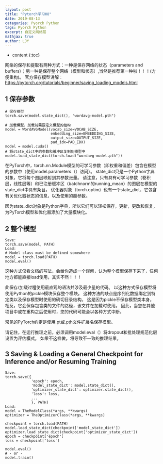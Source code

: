 ```yaml
---
layout: post
title: "Pytorch学习08"
date: 2019-08-13
categories: Pyorch Python
tags: Pyorch Python
excerpt: 自定义网络层
mathjax: true
author: LJY
---
```

* content
{:toc}

网络的保存和提取有两种方式：一种是保存网络的状态（parameters and buffers）；另一种是保存整个网络（模型和状态）,当然是推荐第一种啦！！！(方便重构)。
官方保存模型讲解：
https://pytorch.org/tutorials/beginner/saving_loading_models.html

## 1 保存参数

    # 保存模型
    torch.save(model.state_dict(), "wordavg-model.pth")
    
    # 加载模型，加载前需要定义模型的结构
    model = WordAVGModel(vocab_size=VOCAB_SIZE, 
                         embedding_size=EMBEDDING_SIZE, 
                         output_size=OUTPUT_SIZE, 
                         pad_idx=PAD_IDX)
    model = model.cuda()
    # 将state_dict中的参数和缓冲区复制到模型中
    model.load_state_dict(torch.load("wordavg-model.pth"))

在PyTorch中，torch.nn.Module模型的可学习参数（即权重和偏差）包含在模型的参数中（使用model.parameters（）访问）。 state_dict只是一个Python字典对象，它将每个图层映射到其参数张量。 请注意，只有具有可学习参数（卷积层，线性层等）和已注册缓冲区（batchnorm的running_mean）的图层在模型的state_dict中具有条目。 优化器对象（torch.optim）也有一个state_dict，它包含有关优化器状态的信息，以及使用的超参数。

因为state_dict对象是Python字典，所以它们可以轻松保存，更新，更改和恢复，为PyTorch模型和优化器添加了大量模块化。

## 2 整个模型

    Save:
    torch.save(model, PATH)
    Load:
    # Model class must be defined somewhere
    model = torch.load(PATH)
    model.eval()
这种方式仅看文档的写法，会给你造成一个误解，认为整个模型保存下来了，任何地方都能直接load使用，其实不然！！！

此保存/加载过程使用最直观的语法并涉及最少量的代码。 以这种方式保存模型将使用Python的pickle模块保存整个模块。 这种方法的缺点是序列化数据绑定到特定类以及保存模型时使用的确切目录结构。 这是因为pickle不保存模型类本身。 相反，它会保存包含类的文件的路径，该文件在加载时使用。 因此，当您在其他项目中或在重构之后使用时，您的代码可能会以各种方式中断。

常见的PyTorch约定是使用.pt或.pth文件扩展名保存模型。

请记住，在运行推理之前，必须调用model.eval（）将dropout和批处理规范化层设置为评估模式。 如果不这样做，将导致不一致的推理结果。

## 3 Saving & Loading a General Checkpoint for Inference and/or Resuming Training

    Save:
    torch.save({
                'epoch': epoch,
                'model_state_dict': model.state_dict(),
                'optimizer_state_dict': optimizer.state_dict(),
                'loss': loss,
                ...
                }, PATH)
    Load:
    model = TheModelClass(*args, **kwargs)
    optimizer = TheOptimizerClass(*args, **kwargs)
    
    checkpoint = torch.load(PATH)
    model.load_state_dict(checkpoint['model_state_dict'])
    optimizer.load_state_dict(checkpoint['optimizer_state_dict'])
    epoch = checkpoint['epoch']
    loss = checkpoint['loss']
    
    model.eval()
    # - or -
    model.train()